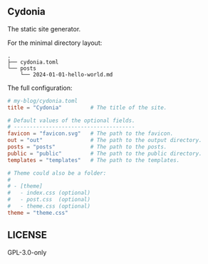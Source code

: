 ## Cydonia

The static site generator.

For the minimal directory layout:

```
.
├── cydonia.toml
└── posts
    └── 2024-01-01-hello-world.md
```

The full configuration:

```toml
# my-blog/cydonia.toml
title = "Cydonia"         # The title of the site.

# Default values of the optional fields.
# --------------------------------------
favicon = "favicon.svg"   # The path to the favicon.
out = "out"               # The path to the output directory.
posts = "posts"           # The path to the posts.
public = "public"         # The path to the public directory.
templates = "templates"   # The path to the templates.

# Theme could also be a folder:
#
# - [theme]
#   - index.css (optional)
#   - post.css  (optional)
#   - theme.css (optional)
theme = "theme.css"
```

## LICENSE

GPL-3.0-only
